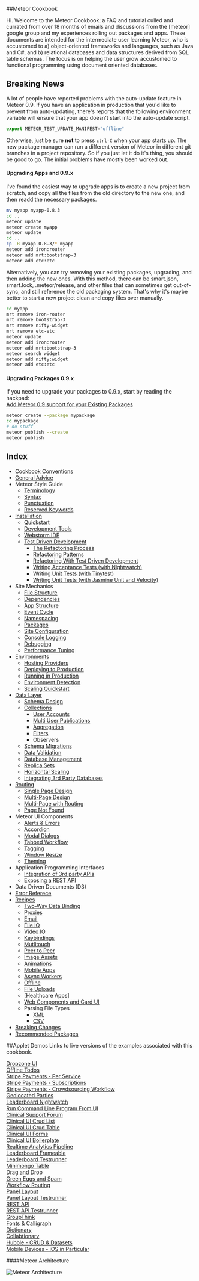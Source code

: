 ##Meteor Cookbook  

Hi.  Welcome to the Meteor Cookbook; a FAQ and tutorial culled and currated from over 18 months of emails and discussions from the [meteor] google group and my experiences rolling out packages and apps.  These documents are intended for the intermediate user learning Meteor, who is accustomed to a) object-oriented frameworks and languages, such as Java and C#, and b) relational databases and data structures derived from SQL table schemas.  The focus is on helping the user grow accustomed to functional programming using document oriented databases.

## Breaking News  

A lot of people have reported problems with the auto-update feature in Meteor 0.9.  If you have an application in production that you'd like to prevent from auto-updating, there's reports that the following environment variable will ensure that your app doesn't start into the auto-update script.

````js
export METEOR_TEST_UPDATE_MANIFEST="offline"
````
Otherwise, just be sure **not** to press ``ctrl-C`` when your app starts up.  The new package manager can run a different version of Meteor in different git branches in a project repository.  So if you just let it do it's thing, you should be good to go.  The initial problems have mostly been worked out.    

#### Upgrading Apps and 0.9.x

I've found the easiest way to upgrade apps is to create a new project from scratch, and copy all the files from the old directory to the new one, and then readd the necessary packages.

````sh
mv myapp myapp-0.8.3
cd ..
meteor update
meteor create myapp
meteor update
cd ..
cp -R myapp-0.8.3/* myapp
meteor add iron:router
meteor add mrt:bootstrap-3
meteor add etc:etc
````

Alternatively, you can try removing your existing packages, upgrading, and then adding the new ones.  With this method, there can be smart.json, smart.lock, .meteor/release, and other files that can sometimes get out-of-sync, and still reference the old packaging system.  That's why it's maybe better to start a new project clean and copy files over manually.

````sh
cd myapp
mrt remove iron-router
mrt remove bootstrap-3
mrt remove nifty-widget
mrt remove etc-etc
meteor update
meteor add iron:router
meteor add mrt:bootstrap-3
meteor search widget
meteor add nifty:widget
meteor add etc:etc
````
  
#### Upgrading Packages 0.9.x

If you need to upgrade your packages to 0.9.x, start by reading the hackpad:  
[Add Meteor 0.9 support for your Existing Packages](https://hackpad.com/Add-Meteor-0.9-support-for-your-Existing-Packages-P0R7y1PiXlu)  

````sh
meteor create --package mypackage
cd mypackage
# do stuff
meteor publish --create
meteor publish
````


## Index  

- [Cookbook Conventions](https://github.com/awatson1978/meteor-cookbook/blob/master/cookbook-conventions.md)  
- [General Advice](https://github.com/awatson1978/meteor-cookbook/blob/master/cookbook/general-advice.md)  
- Meteor Style Guide
  - [Terminology](https://github.com/awatson1978/meteor-cookbook/blob/master/cookbook/terminology.md)  
  - [Syntax](https://github.com/awatson1978/meteor-cookbook/blob/master/cookbook/syntax.md)  
  - [Punctuation](https://github.com/awatson1978/meteor-cookbook/blob/master/cookbook/punctuation.md)  
  - [Reserved Keywords](https://github.com/awatson1978/meteor-cookbook/blob/master/cookbook/reserved.keywords.md)  
- [Installation](https://github.com/awatson1978/meteor-cookbook/blob/master/cookbook/installation.md)  
  - [Quickstart](https://github.com/awatson1978/meteor-cookbook/blob/master/cookbook/quickstart.md)  
  - [Development Tools](https://github.com/awatson1978/meteor-cookbook/blob/master/cookbook/development-tools.md)    
  - [Webstorm IDE](https://github.com/awatson1978/meteor-cookbook/blob/master/cookbook/webstorm.md)
  - [Test Driven Development](https://github.com/awatson1978/meteor-cookbook/blob/master/cookbook/test-driven-development.md)  
    - [The Refactoring Process](https://github.com/awatson1978/meteor-cookbook/blob/master/cookbook/refactoring.process.md)   
    - [Refactoring Patterns](https://github.com/awatson1978/meteor-cookbook/blob/master/cookbook/refactoring.patterns.md)  
    - [Refactoring With Test Driven Development](https://github.com/awatson1978/meteor-cookbook/blob/master/cookbook/refactoring.process.tdd.md)   
    - [Writing Acceptance Tests (with Nightwatch)](https://github.com/awatson1978/meteor-cookbook/blob/master/cookbook/writing.acceptance.test.md)  
    - [Writing Unit Tests (with Tinytest)](https://github.com/awatson1978/meteor-cookbook/blob/master/cookbook/writing.unit.tests.md)  
    - [Writing Unit Tests (with Jasmine Unit and Velocity)](https://github.com/awatson1978/meteor-cookbook/blob/master/cookbook/writing.unit.tests.with.jasmine.md)  
- Site Mechanics
    - [File Structure](https://github.com/awatson1978/meteor-cookbook/blob/master/cookbook/filestructure.md)
    - [Dependencies](https://github.com/awatson1978/meteor-cookbook/blob/master/cookbook/dependencies.md)  
    - [App Structure](https://github.com/awatson1978/meteor-cookbook/blob/master/cookbook/appstructure.md) 
    - [Event Cycle](https://github.com/awatson1978/meteor-cookbook/blob/master/cookbook/event-cycle.md) 
    - [Namespacing](https://github.com/awatson1978/meteor-cookbook/blob/master/cookbook/namespacing.md) 
    - [Packages](https://github.com/awatson1978/meteor-cookbook/blob/master/cookbook/packages.md)  
    - [Site Configuration](https://github.com/awatson1978/meteor-cookbook/blob/master/cookbook/configuration.md)  
    - [Console Logging](https://github.com/awatson1978/meteor-cookbook/blob/master/cookbook/logging.md)  
    - [Debugging](https://github.com/awatson1978/meteor-cookbook/blob/master/cookbook/debugging.md)  
    - [Performance Tuning](https://github.com/awatson1978/meteor-cookbook/blob/master/cookbook/performance-tunning.md)  
- [Environments](https://github.com/awatson1978/meteor-cookbook/blob/master/cookbook/environments.md)  
  - [Hosting Providers](https://github.com/awatson1978/meteor-cookbook/blob/master/cookbook/hosting-providers.md) 
  - [Deploying to Production](https://github.com/awatson1978/meteor-cookbook/blob/master/cookbook/deploying.to.production.md)
  - [Running in Production](https://github.com/awatson1978/meteor-cookbook/blob/master/cookbook/environments-production.md)  
  - [Environment Detection](https://github.com/awatson1978/meteor-cookbook/blob/master/cookbook/environment-detection.md)  
  - [Scaling Quickstart](https://github.com/awatson1978/meteor-cookbook/blob/master/cookbook/scaling.md)  
- [Data Layer](https://github.com/awatson1978/meteor-cookbook/blob/master/cookbook/datalayer.md)  
  - [Schema Design](https://github.com/awatson1978/meteor-cookbook/blob/master/cookbook/schema-design.md)  
  - [Collections](https://github.com/awatson1978/meteor-cookbook/blob/master/cookbook/collections.md)  
    - [User Accounts](https://github.com/awatson1978/meteor-cookbook/blob/master/cookbook/accounts.md)  
    - [Multi User Publications](https://github.com/awatson1978/meteor-cookbook/blob/master/cookbook/ddp.multiuser.publications.md)    
    - [Aggregation](https://github.com/awatson1978/meteor-cookbook/blob/master/cookbook/aggregation.md)  
    - [Filters](https://github.com/awatson1978/meteor-cookbook/blob/master/cookbook/ddp.filters.md)  
    - Observers
  - [Schema Migrations](https://github.com/awatson1978/meteor-cookbook/blob/master/cookbook/schema.changes.md)     
  - [Data Validation](https://github.com/awatson1978/meteor-cookbook/blob/master/cookbook/validation.md)  
  - [Database Management](https://github.com/awatson1978/meteor-cookbook/blob/master/cookbook/database-management.md)
  - [Replica Sets](https://github.com/awatson1978/meteor-cookbook/blob/master/cookbook/replica-sets.md)  
  - [Horizontal Scaling](https://github.com/awatson1978/meteor-cookbook/blob/master/cookbook/horizontal-scaling.md)  
  - [Integrating 3rd Party Databases](https://github.com/awatson1978/meteor-cookbook/blob/master/cookbook/orm.layers.md)  
- [Routing](https://github.com/EventedMind/iron-router)
  - [Single Page Design](https://github.com/awatson1978/meteor-cookbook/blob/master/cookbook/pages.single.md)
  - [Multi-Page Design](https://github.com/awatson1978/meteor-cookbook/blob/master/cookbook/pages.multi.md)
  - [Multi-Page with Routing](https://github.com/awatson1978/meteor-cookbook/blob/master/cookbook/pages.multi.router.md)  
  - [Page Not Found](https://github.com/awatson1978/meteor-cookbook/blob/master/cookbook/routing.page-not-found.md)  
- Meteor UI Components
  - [Alerts & Errors](https://github.com/awatson1978/meteor-cookbook/blob/master/cookbook/pages.alerts.md)  
  - [Accordion](https://github.com/awatson1978/meteor-cookbook/blob/master/cookbook/accordion.md)   
  - [Modal Dialogs](https://github.com/awatson1978/meteor-cookbook/blob/master/cookbook/pages.dialogs.md)
  - [Tabbed Workflow](https://github.com/awatson1978/meteor-cookbook/blob/master/cookbook/workflow.md)
  - [Tagging](https://github.com/awatson1978/meteor-cookbook/blob/master/cookbook/tagging.md)
  - [Window Resize](https://github.com/awatson1978/meteor-cookbook/blob/master/cookbook/window.resize.md)
  - [Theming](https://github.com/awatson1978/meteor-cookbook/blob/master/cookbook/theming.md)  
- Application Programming Interfaces
  - [Integration of 3rd party APIs](https://github.com/awatson1978/meteor-cookbook/blob/master/cookbook/api-wrappers.md)
  - [Exposing a REST API](https://github.com/awatson1978/meteor-cookbook/blob/master/cookbook/rest.md)
- Data Driven Documents (D3)  
- [Error Referece](https://github.com/awatson1978/meteor-cookbook/blob/master/cookbook/errors.md)  
- [Recipes](https://github.com/awatson1978/meteor-cookbook/blob/master/cookbook/recipes.md)  
  - [Two-Way Data Binding](https://github.com/awatson1978/meteor-cookbook/blob/master/cookbook/data-binding.md)  
  - [Proxies](https://github.com/awatson1978/meteor-cookbook/blob/master/cookbook/proxies.md)  
  - [Email](https://github.com/awatson1978/meteor-cookbook/blob/master/cookbook/email.md)  
  - [File IO](https://github.com/awatson1978/meteor-cookbook/blob/master/cookbook/fileio.md)  
  - [Video IO](https://github.com/awatson1978/meteor-cookbook/blob/master/cookbook/video.md)  
  - [Keybindings](https://github.com/awatson1978/meteor-cookbook/blob/master/cookbook/keybinding.md)  
  - [Mutlitouch](https://github.com/awatson1978/meteor-cookbook/blob/master/cookbook/multitouch.md)  
  - [Peer to Peer](https://github.com/awatson1978/meteor-cookbook/blob/master/cookbook/peer-to-peer.md)   
  - [Image Assets](https://github.com/awatson1978/meteor-cookbook/blob/master/cookbook/image-assets.md)  
  - [Animations](https://github.com/awatson1978/meteor-cookbook/blob/master/cookbook/animations.md)  
  - [Mobile Apps](https://github.com/awatson1978/meteor-cookbook/blob/master/cookbook/mobile.md)  
  - [Async Workers](https://github.com/awatson1978/meteor-cookbook/blob/master/cookbook/async-workers.md)  
  - [Offline](https://github.com/awatson1978/meteor-cookbook/blob/master/cookbook/offline.md)  
  - [File Uploads](https://github.com/awatson1978/meteor-cookbook/blob/master/cookbook/file-uploads.md)  
  - [Healthcare Apps]
  - [Web Components and Card UI](https://github.com/awatson1978/meteor-cookbook/blob/master/cookbook/card-ui.md)  
  - Parsing File Types
    - [XML](https://github.com/awatson1978/meteor-cookbook/blob/master/cookbook/files.xml.md)   
    - [CSV](https://github.com/awatson1978/meteor-cookbook/blob/master/cookbook/files.csv.md)  
- [Breaking Changes](https://github.com/awatson1978/meteor-cookbook/blob/master/cookbook/breaking-news.md)  
- [Recommended Packages](https://github.com/awatson1978/meteor-cookbook/blob/master/cookbook/packages-we-love.md)  




##Applet Demos
Links to live versions of the examples associated with this cookbook.  

[Dropzone UI](https://github.com/awatson1978/dropzone-ui)  
[Offline Todos](http://offline-todos.meteor.com)  
[Stripe Payments - Per Service ](https://github.com/awatson1978/payment-per-service)  
[Stripe Payments - Subscriptions ](https://github.com/awatson1978/payment-subscription)  
[Stripe Payments - Crowdsourcing Workflow](https://github.com/awatson1978/payment-crowdsourcing)  
[Geolocated Parties](https://github.com/awatson1978/leaflet-parties)  
[Leaderboard Nightwatch](https://github.com/awatson1978/leaderboard-nightwatch)  
[Run Command Line Program From UI](https://github.com/awatson1978/exec-command-line-from-ui/tree/master)  
[Clinical Support Forum](http://clinical-support-forum.meteor.com/)  
[Clinical UI Crud List](http://clinical-ui-crud-list.meteor.com/)  
[Clinical UI Crud Table](http://clinical-ui-crud-table.meteor.com/)  
[Clinical UI Forms](http://clinical-ui-forms.meteor.com/)  
[Clinical UI Boilerplate](http://clinical-ui-boilerplate.meteor.com/)  
[Realtime Analytics Pipeline](http://realtime-analytics-pipeline.meteor.com/)  
[Leaderboard Frameable](http://leaderboard-frameable.meteor.com)  
[Leaderboard Testrunner](http://leaderboard-testrunner.meteor.com)  
[Minimongo Table](https://minimongo-table.meteor.com)  
[Drag and Drop](http://drag-and-drop.meteor.com/)  
[Green Eggs and Spam](https://green-eggs-and-spam.meteor.com)  
[Workflow Routing](http://workflow-routing.meteor.com/)  
[Panel Layout](http://panel-layout.meteor.com/)  
[Panel Layout Testrunner](http://panel-layout-testrunner.meteor.com/)  
[REST API](http://rest-api.meteor.com/)  
[REST API Testrunner](http://rest-api-testrunner.meteor.com/)    
[GroupThink](http://groupthink.meteor.com/)  
[Fonts & Calligraph](http://fonts.meteor.com/)    
[Dictionary](http://dictionary.meteor.com/)  
[Collabtionary](http://collabtionary.meteor.com/)  
[Hubble - CRUD & Datasets](http://hubble.meteor.com/)  
[Mobile Devices - iOS in Particular](https://github.com/awatson1978/cordova-phonegap)  


####Meteor Architecture  

![Meteor Architecture](https://raw.githubusercontent.com/awatson1978/meteor-cookbook/master/images/Meteor%20Architecture%20-%20Dev%20to%20Prod.jpg)  
